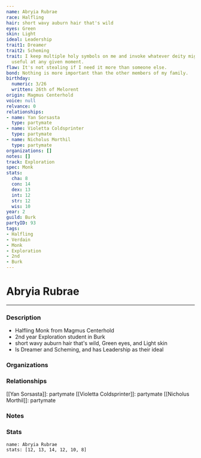 ```yaml
---
name: Abryia Rubrae
race: Halfling
hair: short wavy auburn hair that's wild
eyes: Green
skin: Light
ideal: Leadership
trait1: Dreamer
trait2: Scheming
trait: I keep multiple holy symbols on me and invoke whatever deity might come in
  useful at any given moment.
flaw: It's not stealing if I need it more than someone else.
bond: Nothing is more important than the other members of my family.
birthday:
  numeric: 3/26
  written: 26th of Melorent
origin: Magmus Centerhold
voice: null
relvance: 0
relationships:
- name: Yan Sorsasta
  type: partymate
- name: Violetta Coldsprinter
  type: partymate
- name: Nicholus Morthil
  type: partymate
organizations: []
notes: []
track: Exploration
spec: Monk
stats:
  cha: 8
  con: 14
  dex: 13
  int: 12
  str: 12
  wis: 10
year: 2
guild: Burk
partyID: 93
tags:
- Halfling
- Verdain
- Monk
- Exploration
- 2nd
- Burk
---
```

# Abryia Rubrae
---
### Description
- Halfling Monk from Magmus Centerhold
- 2nd year Exploration student in Burk
- short wavy auburn hair that's wild, Green eyes, and Light skin
- Is Dreamer and Scheming, and has Leadership as their ideal

### Organizations

### Relationships
[[Yan Sorsasta]]: partymate
[[Violetta Coldsprinter]]: partymate
[[Nicholus Morthil]]: partymate

### Notes

### Stats
```statblock
name: Abryia Rubrae
stats: [12, 13, 14, 12, 10, 8]
```